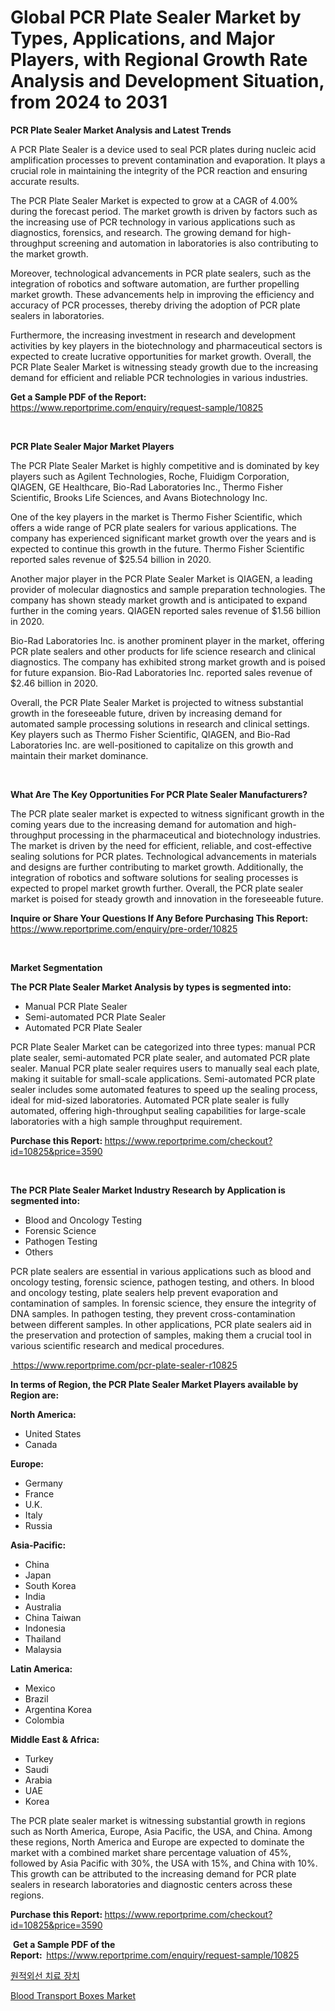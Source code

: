 <p><h1>Global PCR Plate Sealer Market by Types, Applications, and Major Players, with Regional Growth Rate Analysis and Development Situation, from 2024 to 2031</h1></p><p><strong>PCR Plate Sealer Market Analysis and Latest Trends</strong></p>
<p><p>A PCR Plate Sealer is a device used to seal PCR plates during nucleic acid amplification processes to prevent contamination and evaporation. It plays a crucial role in maintaining the integrity of the PCR reaction and ensuring accurate results.</p><p>The PCR Plate Sealer Market is expected to grow at a CAGR of 4.00% during the forecast period. The market growth is driven by factors such as the increasing use of PCR technology in various applications such as diagnostics, forensics, and research. The growing demand for high-throughput screening and automation in laboratories is also contributing to the market growth.</p><p>Moreover, technological advancements in PCR plate sealers, such as the integration of robotics and software automation, are further propelling market growth. These advancements help in improving the efficiency and accuracy of PCR processes, thereby driving the adoption of PCR plate sealers in laboratories.</p><p>Furthermore, the increasing investment in research and development activities by key players in the biotechnology and pharmaceutical sectors is expected to create lucrative opportunities for market growth. Overall, the PCR Plate Sealer Market is witnessing steady growth due to the increasing demand for efficient and reliable PCR technologies in various industries.</p></p>
<p><strong>Get a Sample PDF of the Report:&nbsp;</strong> <a href="https://www.reportprime.com/enquiry/request-sample/10825">https://www.reportprime.com/enquiry/request-sample/10825</a></p>
<p>&nbsp;</p>
<p><strong>PCR Plate Sealer Major Market Players</strong></p>
<p><p>The PCR Plate Sealer Market is highly competitive and is dominated by key players such as Agilent Technologies, Roche, Fluidigm Corporation, QIAGEN, GE Healthcare, Bio-Rad Laboratories Inc., Thermo Fisher Scientific, Brooks Life Sciences, and Avans Biotechnology Inc.</p><p>One of the key players in the market is Thermo Fisher Scientific, which offers a wide range of PCR plate sealers for various applications. The company has experienced significant market growth over the years and is expected to continue this growth in the future. Thermo Fisher Scientific reported sales revenue of $25.54 billion in 2020.</p><p>Another major player in the PCR Plate Sealer Market is QIAGEN, a leading provider of molecular diagnostics and sample preparation technologies. The company has shown steady market growth and is anticipated to expand further in the coming years. QIAGEN reported sales revenue of $1.56 billion in 2020.</p><p>Bio-Rad Laboratories Inc. is another prominent player in the market, offering PCR plate sealers and other products for life science research and clinical diagnostics. The company has exhibited strong market growth and is poised for future expansion. Bio-Rad Laboratories Inc. reported sales revenue of $2.46 billion in 2020.</p><p>Overall, the PCR Plate Sealer Market is projected to witness substantial growth in the foreseeable future, driven by increasing demand for automated sample processing solutions in research and clinical settings. Key players such as Thermo Fisher Scientific, QIAGEN, and Bio-Rad Laboratories Inc. are well-positioned to capitalize on this growth and maintain their market dominance.</p></p>
<p>&nbsp;</p>
<p><strong>What Are The Key Opportunities For PCR Plate Sealer Manufacturers?</strong></p>
<p><p>The PCR plate sealer market is expected to witness significant growth in the coming years due to the increasing demand for automation and high-throughput processing in the pharmaceutical and biotechnology industries. The market is driven by the need for efficient, reliable, and cost-effective sealing solutions for PCR plates. Technological advancements in materials and designs are further contributing to market growth. Additionally, the integration of robotics and software solutions for sealing processes is expected to propel market growth further. Overall, the PCR plate sealer market is poised for steady growth and innovation in the foreseeable future.</p></p>
<p><strong>Inquire or Share Your Questions If Any Before Purchasing This Report:</strong> <a href="https://www.reportprime.com/enquiry/pre-order/10825">https://www.reportprime.com/enquiry/pre-order/10825</a></p>
<p>&nbsp;</p>
<p><strong>Market Segmentation</strong></p>
<p><strong>The PCR Plate Sealer Market Analysis by types is segmented into:</strong></p>
<p><ul><li>Manual PCR Plate Sealer</li><li>Semi-automated PCR Plate Sealer</li><li>Automated PCR Plate Sealer</li></ul></p>
<p><p>PCR Plate Sealer Market can be categorized into three types: manual PCR plate sealer, semi-automated PCR plate sealer, and automated PCR plate sealer. Manual PCR plate sealer requires users to manually seal each plate, making it suitable for small-scale applications. Semi-automated PCR plate sealer includes some automated features to speed up the sealing process, ideal for mid-sized laboratories. Automated PCR plate sealer is fully automated, offering high-throughput sealing capabilities for large-scale laboratories with a high sample throughput requirement.</p></p>
<p><strong>Purchase this Report:&nbsp;</strong><a href="https://www.reportprime.com/checkout?id=10825&price=3590">https://www.reportprime.com/checkout?id=10825&price=3590</a></p>
<p>&nbsp;</p>
<p><strong>The PCR Plate Sealer Market Industry Research by Application is segmented into:</strong></p>
<p><ul><li>Blood and Oncology Testing</li><li>Forensic Science</li><li>Pathogen Testing</li><li>Others</li></ul></p>
<p><p>PCR plate sealers are essential in various applications such as blood and oncology testing, forensic science, pathogen testing, and others. In blood and oncology testing, plate sealers help prevent evaporation and contamination of samples. In forensic science, they ensure the integrity of DNA samples. In pathogen testing, they prevent cross-contamination between different samples. In other applications, PCR plate sealers aid in the preservation and protection of samples, making them a crucial tool in various scientific research and medical procedures.</p></p>
<p><a href="https://www.reportprime.com/pcr-plate-sealer-r10825">&nbsp;https://www.reportprime.com/pcr-plate-sealer-r10825</a></p>
<p><strong>In terms of Region, the PCR Plate Sealer Market Players available by Region are:</strong></p>
<p>
    <p> <strong> North America: </strong>
        <ul>
            <li>United States</li>
            <li>Canada</li>
        </ul>
        </p> 
    <p> <strong> Europe: </strong>
        <ul>
            <li>Germany</li>
            <li>France</li>
            <li>U.K.</li>
            <li>Italy</li>
            <li>Russia</li>
        </ul>
        </p> 
    <p> <strong> Asia-Pacific: </strong>
        <ul>
            <li>China</li>
            <li>Japan</li>
            <li>South Korea</li>
            <li>India</li>
            <li>Australia</li>
            <li>China Taiwan</li>
            <li>Indonesia</li>
            <li>Thailand</li>
            <li>Malaysia</li>
        </ul>
        </p> 
    <p> <strong> Latin America: </strong>
        <ul>
            <li>Mexico</li>
            <li>Brazil</li>
            <li>Argentina Korea</li>
            <li>Colombia</li>
        </ul>
        </p> 
    <p> <strong> Middle East & Africa: </strong>
        <ul>
            <li>Turkey</li>
            <li>Saudi</li>
            <li>Arabia</li>
            <li>UAE</li>
            <li>Korea</li>
        </ul>
    </p>
    </p>
<p><p>The PCR plate sealer market is witnessing substantial growth in regions such as North America, Europe, Asia Pacific, the USA, and China. Among these regions, North America and Europe are expected to dominate the market with a combined market share percentage valuation of 45%, followed by Asia Pacific with 30%, the USA with 15%, and China with 10%. This growth can be attributed to the increasing demand for PCR plate sealers in research laboratories and diagnostic centers across these regions.</p></p>
<p><strong>Purchase this Report: </strong><a href="https://www.reportprime.com/checkout?id=10825&price=3590">https://www.reportprime.com/checkout?id=10825&price=3590</a></p>
<p>&nbsp;<strong>Get a Sample PDF of the Report:&nbsp;&nbsp;</strong><a href="https://www.reportprime.com/enquiry/request-sample/10825">https://www.reportprime.com/enquiry/request-sample/10825</a></p>
<p><strong></strong></p>
<p><p><a href="https://github.com/oajzkywllm460/Market-Research-Report-List-1/blob/main/800593436008.md">원적외선 치료 장치</a></p><p><a href="https://github.com/CliffMedina6/Market-Research-Report-List-4/blob/main/blood-transport-boxes-market.md">Blood Transport Boxes Market</a></p></p>